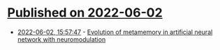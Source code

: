 # [Published on 2022-06-02](index.md)

* [2022-06-02, 15:57:47](https://news.ycombinator.com/item?id=31596465) - [Evolution of metamemory in artificial neural network with neuromodulation](https://www.nature.com/articles/s41598-022-10173-4)
